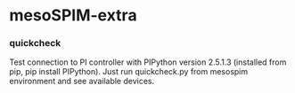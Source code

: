 # mesoSPIM-extra

### quickcheck
Test connection to PI controller with PIPython version 2.5.1.3 (installed from pip, pip install PIPython). Just run quickcheck.py from mesospim environment and see available devices.
